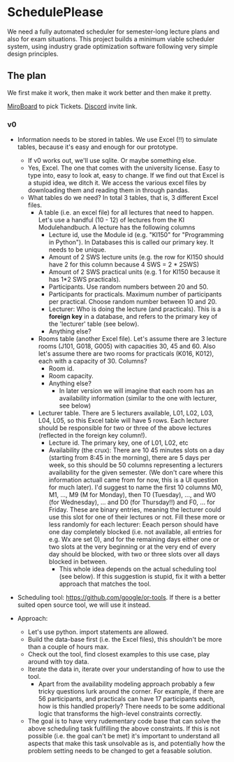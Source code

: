 # SchedulePlease

We need a fully automated scheduler for semester-long lecture plans and also for exam situations. This project builds a minimum viable scheduler system, using industry grade optimization software following very simple design principles.

## The plan

We first make it work, then make it work better and then make it pretty.

[MiroBoard](https://miro.com/app/board/uXjVNp4_eUU=/) to pick Tickets.
[Discord](https://discord.gg/D8DZDcXT) invite link.

### v0

- Information needs to be stored in tables. We use Excel (!!) to simulate tables, because it's easy and enough for our prototype.

  - If v0 works out, we'll use sqlite. Or maybe something else.
  - Yes, Excel. The one that comes with the university license. Easy to type into, easy to look at, easy to change. If we find out that Excel is a stupid idea, we ditch it. We access the various excel files by downloading them and reading them in through pandas.
  - What tables do we need? In total 3 tables, that is, 3 different Excel files.
    - A table (i.e. an excel file) for all lectures that need to happen. Let's use a handful (10 - 12) of lectures from the KI Modulehandbuch. A lecture has the following columns
      - Lecture id, use the Module id (e.g. "KI150" for "Programming in Python"). In Databases this is called our primary key. It needs to be unique.
      - Amount of 2 SWS lecture units (e.g. the row for KI150 should have 2 for this column because 4 SWS = 2 \* 2SWS)
      - Amount of 2 SWS practical units (e.g. 1 for KI150 because it has 1\*2 SWS practicals).
      - Participants. Use random numbers between 20 and 50.
      - Participants for practicals. Maximum number of participants per practical. Choose random number between 10 and 20.
      - Lecturer: Who is doing the lecture (and practicals). This is a **foreign key** in a database, and refers to the primary key of the 'lecturer' table (see below).
      - Anything else?
    - Rooms table (another Excel file). Let's assume there are 3 lecture rooms (J101, G018, G005) with capacities 30, 45 and 60. Also let's assume there are two rooms for practicals (K016, K012), each with a capacity of 30. Columns?
      - Room id.
      - Room capacity.
      - Anything else?
        - In later version we will imagine that each room has an availability information (similar to the one with lecturer, see below)
    - Lecturer table. There are 5 lecturers available, L01, L02, L03, L04, L05, so this Excel table will have 5 rows. Each lecturer should be responsible for two or three of the above lectures (reflected in the foreign key column!).
      - Lecture id. The primary key, one of L01, L02, etc
      - Availability (the crux): There are 10 45 minutes slots on a day (starting from 8:45 in the morning), there are 5 days per week, so this should be 50 columns representing a lecturers availability for the given semester. (We don't care where this information actuall came from for now, this is a UI question for much later). I'd suggest to name the first 10 columns M0, M1, ..., M9 (M for Monday), then T0 (Tuesday), ..., and W0 (for Wednesday), ... and D0 (for Thursday!!) and F0, ... for Friday. These are binary entries, meaning the lecturer could use this slot for one of their lectures or not. Fill these more or less randomly for each lecturer: Eeach person should have one day completely blocked (i.e. not available, all entries for e.g. Wx are set 0), and for the remaining days either one or two slots at the very beginning or at the very end of every day should be blocked, with two or three slots over all days blocked in between.
        - This whole idea depends on the actual scheduling tool (see below). If this suggestion is stupid, fix it with a better approach that matches the tool.

- Scheduling tool: https://github.com/google/or-tools. If there is a better suited open source tool, we will use it instead.

- Approach:
  - Let's use python. import statements are allowed.
  - Build the data-base first (i.e. the Excel files), this shouldn't be more than a couple of hours max.
  - Check out the tool, find closest examples to this use case, play around with toy data.
  - Iterate the data in, iterate over your understanding of how to use the tool.
    - Apart from the availability modeling approach probably a few tricky questions lurk around the corner. For example, if there are 56 participants, and practicals can have 17 participants each, how is this handled properly? There needs to be some additional logic that transforms the high-level constraints correctly.
  - The goal is to have very rudementary code base that can solve the above scheduling task fullfilling the above constraints. If this is not possible (i.e. the goal can't be met) it's important to understand all aspects that make this task unsolvable as is, and potentially how the problem setting needs to be changed to get a feasable solution.
